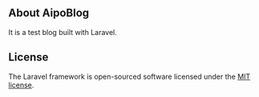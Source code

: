 ## About AipoBlog
It is a test blog built with Laravel.

## License

The Laravel framework is open-sourced software licensed under the [MIT license](https://opensource.org/licenses/MIT).
